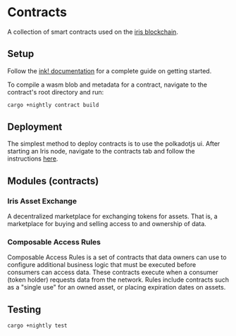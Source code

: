# Contracts

A collection of smart contracts used on the [iris blockchain](https://github.com/iridium-labs/substrate/tree/iris).

## Setup

Follow the [ink! documentation](https://paritytech.github.io/ink-docs/) for a complete guide on getting started.

To compile a wasm blob and metadata for a contract, navigate to the contract's root directory and run:

``` bash
cargo +nightly contract build
```

## Deployment

The simplest method to deploy contracts is to use the polkadotjs ui. After starting an Iris node, navigate to the contracts tab and follow the instructions [here](https://docs.substrate.io/tutorials/v3/ink-workshop/pt1/#creating-an-ink-project).

## Modules (contracts)

### Iris Asset Exchange

A decentralized marketplace for exchanging tokens for assets. That is, a marketplace for buying and selling access to and ownership of data.

### Composable Access Rules

Composable Access Rules is a set of contracts that data owners can use to configure additional business logic that must be executed before consumers can access data. These contracts execute when a consumer (token holder) requests data from the network. Rules include contracts such as a "single use" for an owned asset, or placing expiration dates on assets.

## Testing

``` bash
cargo +nightly test
```
